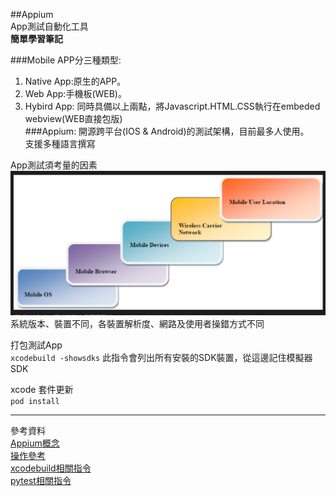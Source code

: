 ##Appium    
App測試自動化工具     
**簡單學習筆記**   

###Mobile APP分三種類型:  
1. Native App:原生的APP。  
2. Web App:手機板(WEB)。  
3. Hybird App: 同時具備以上兩點，將Javascript.HTML.CSS執行在embeded webview(WEB直接包版)    
###Appium: 開源跨平台(IOS & Android)的測試架構，目前最多人使用。  
支援多種語言撰寫  

App測試須考量的因素 
![](\images\App說明-1.png) 
系統版本、裝置不同，各裝置解析度、網路及使用者操錯方式不同  



打包測試App  
```xcodebuild -showsdks```
此指令會列出所有安裝的SDK裝置，從這邊記住模擬器SDK   
   
xcode 套件更新  
```pod install```   

---
參考資料  
[Appium概念](http://blog.autoruby.com/2018/03/mobile-testing-appium.html)  
[操作參考](https://www.appcoda.com.tw/automated-ui-testing-appium/)   
[xcodebuild相關指令](https://chiahsien.github.io/post/how-to-use-appium-to-test-ios-app/)  
[pytest相關指令](https://zwindr.blogspot.com/2019/01/python-pytest.html)

